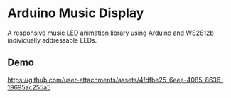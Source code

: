 # Arduino Music Display
A responsive music LED animation library using Arduino and WS2812b individually addressable LEDs.

## Demo
https://github.com/user-attachments/assets/4fdfbe25-6eee-4085-8636-19695ac255a5

